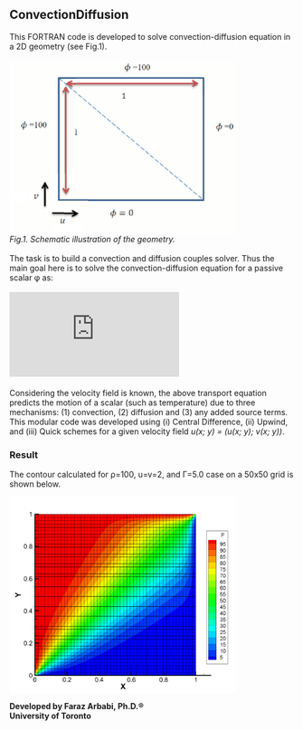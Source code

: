 ## ConvectionDiffusion
This FORTRAN code is developed to solve convection-diffusion equation in a 2D geometry (see Fig.1). \
\
<img src="box.gif"  width="400" align="center"> \
_Fig.1. Schematic illustration of the geometry._\
\
The task is to build a convection and diffusion couples solver. Thus the main goal here is to solve the convection-diffusion equation for a passive scalar φ as:\
\
![img](http://latex.codecogs.com/svg.latex?%5Crho%5Cmathbf%7Bu%7D%5Cnabla%5Cphi%3D%5CGamma%5Cnabla%5E2+%5Cphi%2BS_%7B%5Cphi%7D)\
\
Considering the velocity field is known, the above transport equation predicts the motion of a scalar (such as temperature) due to three mechanisms: (1) convection, (2) diffusion and (3) any added source terms. \
This modular code was developed using (i) Central Difference, (ii) Upwind, and (iii) Quick schemes for a given velocity field _u(x; y) = (u(x; y); v(x; y))_.

### Result
The contour calculated for ρ=100, u=v=2, and Г=5.0 case on a 50x50 grid is shown below. 

<img src="result.png" width="400" align="center"> 

**Developed by Faraz Arbabi, Ph.D.®\
University of Toronto**
